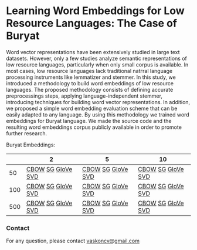 # Learning Word Embeddings for Low Resource Languages: The Case of Buryat

Word vector representations have been extensively studied in large text datasets. However, only a few studies analyze semantic representations of low resource languages, particularly when only small corpus is available. In most cases, low resource languages lack traditional natгral language processing instruments like lemmatizer and stemmer. In this study, we introduced  a methodology to build word embeddings of low resource languages. The proposed  methodology consists of defining accurate preprocessings steps, applying language-independent stemmer, introducing techniques for building word vector representations. In addition, we proposed a simple word embedding evaluation scheme that can be easily adapted to any language. By using this methodology we trained word embeddings for Buryat language. We made the source code and the resulting word embeddings corpus publicly available in order to promote further research.

Buryat Embeddings:

|     | 2                                                                                                                                                                                                                                                                             | 5                                                                                                                                                                                                                                                                             | 10                                                                                                                                                                                                                                                                           |
|-----|-------------------------------------------------------------------------------------------------------------------------------------------------------------------------------------------------------------------------------------------------------------------------------|-------------------------------------------------------------------------------------------------------------------------------------------------------------------------------------------------------------------------------------------------------------------------------|------------------------------------------------------------------------------------------------------------------------------------------------------------------------------------------------------------------------------------------------------------------------------|
| 50  | [CBOW](https://drive.google.com/file/d/1Q4rkxYSYKR9SWgMcuv5HJDYCaA7oPcKu/view?usp=sharing) [SG](https://drive.google.com/file/d/1HmX-UOQMwmkQkno8FxWWiZzlH8Pcnbyo/view?usp=sharing) [GloVe](https://drive.google.com/file/d/1VZ4jKjWSTRd5UAmO0z4kzPn6AdWWgzUS/view?usp=sharing) [SVD](https://drive.google.com/file/d/1l1VI0bf3o4MF1KNSHctYSL_8PA_uFO0y/view?usp=sharing) | [CBOW](https://drive.google.com/file/d/1xelSd02x9YNELZWHSHgX1SNgfRe4LSE5/view?usp=sharing) [SG](https://drive.google.com/file/d/1MnrDX_RyOUryI_lF9kM17o3SujMx4ksa/view?usp=sharing) [GloVe](https://drive.google.com/file/d/1LwU-Pkha-L436IHBNZuxmKK1j4fv0KRs/view?usp=sharing) [SVD](https://drive.google.com/file/d/1s7mdkNA_dKpJm24RiuHoq7iLNFvS5z9k/view?usp=sharing) | [CBOW](https://drive.google.com/file/d/1QYB-CETgoSYG1AJQ3GDf33X8s9yXnskz/view?usp=sharing) [SG](https://drive.google.com/file/d/1x6fHXPa_hbvxj0GODrKTdIZ5H4tvNH1O/view?usp=sharing) [GloVe](https://drive.google.com/file/d/1s38-fuGKL9C1aqLtsuih37MaZzHtxcz1/view?usp=sharing) [SVD](https://drive.google.com/file/d/1yGuhDRKDMcNyTN4im7oTKV15K9LoKJKN/view?usp=sharing) | 
| 100 | [CBOW]() [SG]() [GloVe]() [SVD]() | [CBOW]() [SG]() [GloVe]() [SVD]() | [CBOW]() [SG]() [GloVe]() [SVD]() |
| 500 | [CBOW]() [SG]() [GloVe]() [SVD]() | [CBOW]() [SG]() [GloVe]() [SVD]() | [CBOW]() [SG]() [GloVe]() [SVD]() |

### Contact
For any question, please contact vaskoncv@gmail.com
